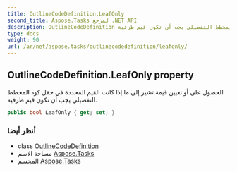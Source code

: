 ```yaml
---
title: OutlineCodeDefinition.LeafOnly
second_title: Aspose.Tasks لمرجع .NET API
description: OutlineCodeDefinition ملكية. الحصول على أو تعيين قيمة تشير إلى ما إذا كانت القيم المحددة في حقل كود المخطط التفصيلي يجب أن تكون قيم طرفية.
type: docs
weight: 90
url: /ar/net/aspose.tasks/outlinecodedefinition/leafonly/
---
```

## OutlineCodeDefinition.LeafOnly property

الحصول على أو تعيين قيمة تشير إلى ما إذا كانت القيم المحددة في حقل كود المخطط التفصيلي يجب أن تكون قيم طرفية.

```csharp
public bool LeafOnly { get; set; }
```

### أنظر أيضا

* class [OutlineCodeDefinition](../)
* مساحة الاسم [Aspose.Tasks](../../outlinecodedefinition/)
* المجسم [Aspose.Tasks](../../../)


